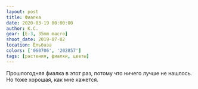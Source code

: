 ```yaml
---
layout: post
title: Фиалка
date: 2020-03-19 00:00:00
author: К.С.
gear: [E-3, 35mm macro]
shoot_date: 2019-07-02
location: Ёльбаза
colors: ['060706', '202857']
tags: [растения, фиалки, цветы]
---
```

Прошлогодняя фиалка в этот раз, потому что ничего лучше не нашлось. Но тоже хорошая, как мне кажется.
